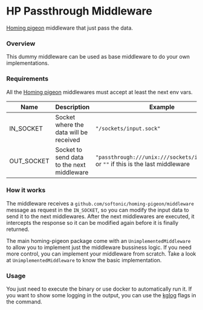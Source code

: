 # HP Passthrough Middleware

[Homing pigeon](https://github.com/softonic/homing-pigeon) middleware that just pass the data.

### Overview

This dummy middleware can be used as base middleware to do your own implementations.

### Requirements

All the [Homing pigeon](https://github.com/softonic/homing-pigeon) middlewares must accept at least the next env vars.

| Name       | Description                                | Example                                                                              |
| ---------- | ------------------------------------------ | ------------------------------------------------------------------------------------ |
| IN_SOCKET  | Socket where the data will be received     | `"/sockets/input.sock"`                                                              |
| OUT_SOCKET | Socket to send data to the next middleware | `"passthrough:///unix:///sockets/input.sock"` or `""` if this is the last middleware |

### How it works

The middleware receives a `github.com/softonic/homing-pigeon/middleware` message as request in the `IN_SOCKET`, so you can
modify the input data to send it to the next middlewares. After the next middlewares are executed, it intercepts the response
so it can be modified again before it is finally returned.

The main homing-pigeon package come with an `UnimplementedMiddleware` to allow you to implement just the middleware bussiness logic. If you need
more control, you can implement your middleware from scratch. Take a look at `UnimplementedMiddleware` to know the basic implementation.

### Usage

You just need to execute the binary or use docker to automatically run it. If you want to show some logging in the output, you can use the [kglog](https://github.com/kubernetes/klog) flags in the command.
